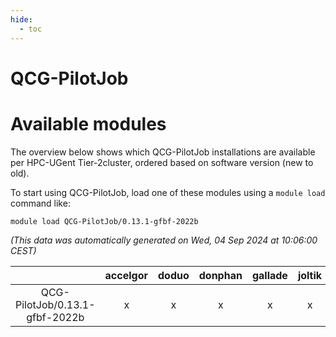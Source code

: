 ```yaml
---
hide:
  - toc
---
```


QCG-PilotJob
============

# Available modules


The overview below shows which QCG-PilotJob installations are available per HPC-UGent Tier-2cluster, ordered based on software version (new to old).

To start using QCG-PilotJob, load one of these modules using a `module load` command like:

```shell
module load QCG-PilotJob/0.13.1-gfbf-2022b
```

*(This data was automatically generated on Wed, 04 Sep 2024 at 10:06:00 CEST)*  

| |accelgor|doduo|donphan|gallade|joltik|shinx|skitty|
| :---: | :---: | :---: | :---: | :---: | :---: | :---: | :---: |
|QCG-PilotJob/0.13.1-gfbf-2022b|x|x|x|x|x|x|x|
